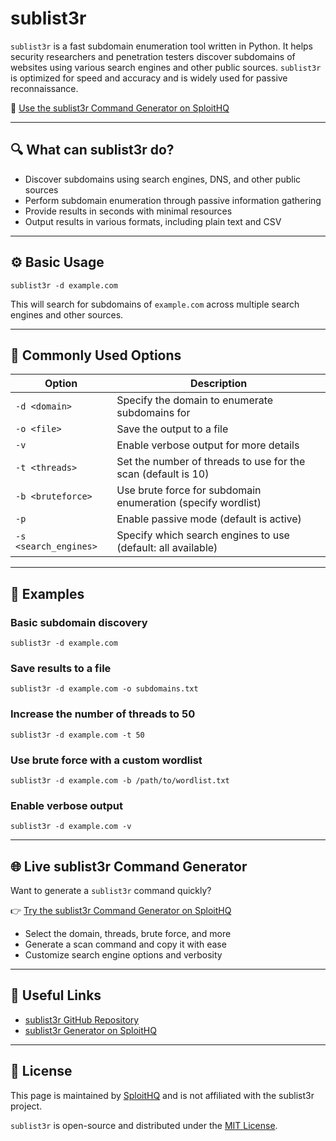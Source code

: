 # sublist3r

`sublist3r` is a fast subdomain enumeration tool written in Python. It helps security researchers and penetration testers discover subdomains of websites using various search engines and other public sources. `sublist3r` is optimized for speed and accuracy and is widely used for passive reconnaissance.

🔗 [Use the sublist3r Command Generator on SploitHQ](https://sploithq.com/sublist3r)

---

## 🔍 What can sublist3r do?

- Discover subdomains using search engines, DNS, and other public sources
- Perform subdomain enumeration through passive information gathering
- Provide results in seconds with minimal resources
- Output results in various formats, including plain text and CSV

---

## ⚙️ Basic Usage

```
sublist3r -d example.com
```

This will search for subdomains of `example.com` across multiple search engines and other sources.

---

## 🧰 Commonly Used Options

| Option                  | Description                                                       |
|-------------------------|-------------------------------------------------------------------|
| `-d <domain>`           | Specify the domain to enumerate subdomains for                   |
| `-o <file>`             | Save the output to a file                                         |
| `-v`                    | Enable verbose output for more details                           |
| `-t <threads>`          | Set the number of threads to use for the scan (default is 10)     |
| `-b <bruteforce>`       | Use brute force for subdomain enumeration (specify wordlist)     |
| `-p`                    | Enable passive mode (default is active)                          |
| `-s <search_engines>`   | Specify which search engines to use (default: all available)     |

---

## 🧪 Examples

### Basic subdomain discovery
```
sublist3r -d example.com
```

### Save results to a file
```
sublist3r -d example.com -o subdomains.txt
```

### Increase the number of threads to 50
```
sublist3r -d example.com -t 50
```

### Use brute force with a custom wordlist
```
sublist3r -d example.com -b /path/to/wordlist.txt
```

### Enable verbose output
```
sublist3r -d example.com -v
```

---

## 🌐 Live sublist3r Command Generator

Want to generate a `sublist3r` command quickly?

👉 [Try the sublist3r Command Generator on SploitHQ](https://sploithq.com/sublist3r)

- Select the domain, threads, brute force, and more
- Generate a scan command and copy it with ease
- Customize search engine options and verbosity

---

## 🔗 Useful Links

- [sublist3r GitHub Repository](https://github.com/aboul3la/Sublist3r)
- [sublist3r Generator on SploitHQ](https://sploithq.com/sublist3r)

---

## 📄 License

This page is maintained by [SploitHQ](https://sploithq.com) and is not affiliated with the sublist3r project.

`sublist3r` is open-source and distributed under the [MIT License](https://opensource.org/licenses/MIT).
